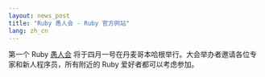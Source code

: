 ```yaml
---
layout: news_post
title: "Ruby 愚人会 - Ruby 官方网站"
lang: zh_cn
---
```


第一个 Ruby [愚人会][1] 将于四月一号在丹麦哥本哈根举行。大会举办者邀请各位专家和新人程序员，所有附近的 Ruby
爱好者都可以考虑参加。



[1]: http://jaoo.dk/ruby-cph/conference/
